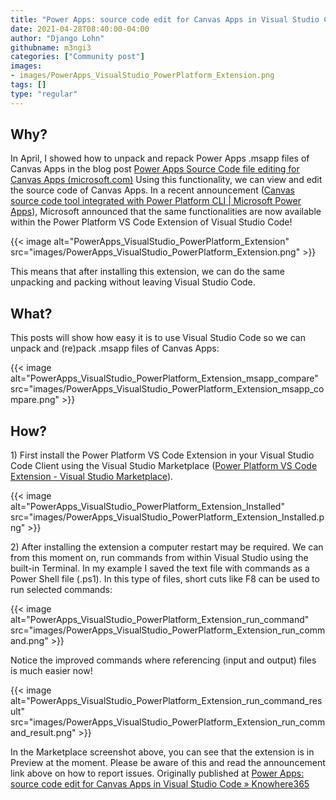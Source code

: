 ```yaml
---
title: "Power Apps: source code edit for Canvas Apps in Visual Studio Code"
date: 2021-04-28T08:40:00-04:00
author: "Django Lohn"
githubname: m3ngi3
categories: ["Community post"]
images:
- images/PowerApps_VisualStudio_PowerPlatform_Extension.png
tags: []
type: "regular"
---
```


## Why?

In April, I showed how to unpack and repack Power Apps .msapp files of
Canvas Apps in the blog post [Power Apps Source Code file editing for
Canvas Apps
(microsoft.com)](https://techcommunity.microsoft.com/t5/microsoft-365-pnp-blog/power-apps-source-code-editing-for-canvas-apps/ba-p/2256476) Using
this functionality, we can view and edit the source code of Canvas Apps.
In a recent announcement ([Canvas source code tool integrated with Power
Platform CLI | Microsoft Power
Apps](https://powerapps.microsoft.com/blog/canvas-source-code-tool-integrated-with-power-platform-cli/)),
Microsoft announced that the same functionalities are now available
within the Power Platform VS Code Extension of Visual Studio Code!

{{< image alt="PowerApps_VisualStudio_PowerPlatform_Extension" src="images/PowerApps_VisualStudio_PowerPlatform_Extension.png" >}}

This means that after installing this extension, we can do the same
unpacking and packing without leaving Visual Studio Code.

## What?

This posts will show how easy it is to use Visual Studio Code so we can
unpack and (re)pack .msapp files of Canvas Apps:

{{< image alt="PowerApps_VisualStudio_PowerPlatform_Extension_msapp_compare" src="images/PowerApps_VisualStudio_PowerPlatform_Extension_msapp_compare.png" >}}

## How?

1\) First install the Power Platform VS Code Extension in your Visual
Studio Code Client using the Visual Studio Marketplace ([Power Platform
VS Code Extension - Visual Studio
Marketplace](https://marketplace.visualstudio.com/items?itemName=microsoft-IsvExpTools.powerplatform-vscode)).

{{< image alt="PowerApps_VisualStudio_PowerPlatform_Extension_Installed" src="images/PowerApps_VisualStudio_PowerPlatform_Extension_Installed.png" >}}

2\) After installing the extension a computer restart may be required.
We can from this moment on, run commands from within Visual Studio using
the built-in Terminal.
In my example I saved the text file with commands as a Power Shell file
(.ps1). In this type of files, short cuts like F8 can be used to run
selected commands:

{{< image alt="PowerApps_VisualStudio_PowerPlatform_Extension_run_command" src="images/PowerApps_VisualStudio_PowerPlatform_Extension_run_command.png" >}}

Notice the improved commands where referencing (input and output) files
is much easier now!

{{< image alt="PowerApps_VisualStudio_PowerPlatform_Extension_run_command_result" src="images/PowerApps_VisualStudio_PowerPlatform_Extension_run_command_result.png" >}}

In the Marketplace screenshot above, you can see that the extension is
in Preview at the moment.
Please be aware of this and read the announcement link above on how to
report issues.
Originally published at [Power Apps: source code edit for Canvas Apps in
Visual Studio Code »
Knowhere365](https://knowhere365.space/power-apps-source-code-edit-for-canvas-apps-in-visual-studio-code/)
